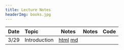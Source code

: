 ```yaml
---
title: Lecture Notes
headerImg: books.jpg
---
```


| Date       | Topic                         | Notes                  |  Notes      |  Code          |
|:----------:|:------------------------------|:----------------------:|:-----------:|:--------------:|
| 3/29       | Introduction                  | [html][lec1] [md][md1] |             |                |

<!--
|            | Crash course in Haskell       | [html][lec2] [md][md2] |             | [code][cod2]   |
|            | Numbers, UnaryOps, Variables  | [html][lec3] [md][md3] | [pdf][pdf3] | [code][cod3]   |
| 4/6        | Branches and Binary Operators | [html][lec4] [md][md4] | [pdf][pdf4a] | [code][cod4]   |
| 4/8        | "" | "" | [pdf][pdf4b] | "" |
| 4/13       | "" | "" | [pdf][pdf4c] | "" |
| 4/15       | Data Representation           | [html][lec5] [md][md5] | [pdf][pdf5a] | [code][cod5]   |
| 4/22       | "" | "" | [pdf][pdf5b]  | ""   |
| 4/27       | Functions                     | [html][lec6] [md][md6] | [pdf][pdf6]  | [code][cod6]   |
| 5/13       | Heap Data  | [html][lec7] [md][md7] | [pdf][pdf7a]  | [code][cod7]   |
| 5/18       | ""         | ""                     | ""  | ""             |
| 5/20       | Closures   | [html][lec8] [md][md7] | [pdf][pdf8]   | [code][cod8]   |
| 5/25       | "" | "" | [pdf][pdf8b]   | "" |
| 5/27       | "" | "" | [pdf][pdf8c]   | "" |
| 6/1       | Garbage Collection            | [html][lec9] [md][md9] | [pdf][pdf9] | [code][cod9]   |

-->

[lec1]: lectures/01-introduction.html
[md1]: http://github.com/ucsd-cse131/sp21/blob/main/lectures/01-introduction.md

[lec2]: lectures/02-haskell.html
[md2]: http://github.com/ucsd-cse131/sp21/blob/main/lectures/02-haskell.md
[cod2]: static/hs/CrashCourse.hs

[lec3]: lectures/03-adder.html
[md3]: http://github.com/ucsd-cse131/sp21/blob/main/lectures/03-adder.md
[cod3]: https://github.com/ucsd-cse131/01-adder
[pdf3]: static/img/03-adder-A.pdf

[lec4]: lectures/04-boa.html
[md4]:  http://github.com/ucsd-cse131/sp21/blob/main/lectures/04-boa.md
[cod4]: https://github.com/ucsd-cse131/02-boa
[pdf4a]: static/img/04-boa-A.pdf
[pdf4b]: static/img/04-boa-B.pdf
[pdf4c]: static/img/04-boa-C.pdf

[lec5]: lectures/05-cobra.html
[md5]:  http://github.com/ucsd-cse131/sp21/blob/main/lectures/05-cobra.md
[cod5]: https://github.com/ucsd-cse131/03-cobra
[pdf5a]: static/img/05-cobra-A.pdf
[pdf5b]: static/img/05-cobra-B.pdf

[lec6]: lectures/06-diamond.html
[md6]:  http://github.com/ucsd-progsys/131-web/blob/master/lectures/06-diamond.md
[cod6]: https://github.com/ucsd-cse131/04-diamondback
[pdf6]: static/img/06-diamond.pdf

[lec7]: lectures/07-egg-eater.html
[md7]: http://github.com/ucsd-progsys/131-web/blob/master/lectures/07-egg-eater.md
[cod7]: https://github.com/ucsd-cse131/05-egg-eater
[pdf7a]: static/img/07-egg-A.pdf

[lec8]: lectures/08-fer-de-lance.html
[md8]: http://github.com/ucsd-progsys/131-web/blob/master/lectures/08-fer-de-lance.md
[cod8]: https://github.com/ucsd-cse131/06-fer-de-lance
[pdf8]: static/img/08-fdl-A.pdf
[pdf8b]: static/img/08-fdl-B.pdf
[pdf8c]: static/img/08-fdl-C.pdf

[lec9]: lectures/09-garter-gc.html
[md9]: http://github.com/ucsd-progsys/131-web/blob/master/lectures/09-garter-gc.md
[cod9]: https://github.com/ucsd-cse131/07-garter
[pdf9]: static/img/09-garter.pdf

